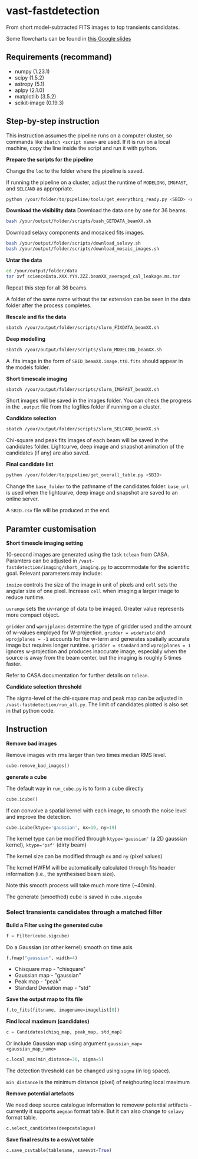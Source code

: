 # vast-fastdetection

From short model-subtracted FITS images to top transients candidates. 

Some flowcharts can be found in [this Google slides](https://docs.google.com/presentation/d/1ODIjt0YC_LiqUu84r6AsVh4wcZmS4R0KW523N--9PD0/edit?usp=sharing)

## Requirements (recommand)

* numpy                              (1.23.1)
* scipy                              (1.5.2)
* astropy                            (5.1)  
* aplpy                              (2.1.0)   
* matplotlib                         (3.5.2)  
* scikit-image                       (0.19.3)      


## Step-by-step instruction
This instruction assumes the pipeline runs on a computer cluster, so commands like `sbatch <script name>` are used. If it is run on a local machine, copy the line inside the script and run it with python.

**Prepare the scripts for the pipeline**

Change the `loc` to the folder where the pipeline is saved.

If running the pipeline on a cluster, adjust the runtime of `MODELING`, `IMGFAST`, and `SELCAND` as appropriate.
```python
python /your/folder/to/pipeline/tools/get_everything_ready.py <SBID> <output_folder>
```

**Download the visibility data**
Download the data one by one for 36 beams.
```bash
bash /your/output/folder/scripts/bash_GETDATA_beamXX.sh
```
Download selavy components and mosaiced fits images.
```bash
bash /your/output/folder/scripts/download_selavy.sh
bash /your/output/folder/scripts/download_mosaic_images.sh
```

**Untar the data**
```bash
cd /your/output/folder/data
tar xvf scienceData.XXX.YYY.ZZZ.beamXX_averaged_cal_leakage.ms.tar
```
Repeat this step for all 36 beams.

A folder of the same name without the tar extension can be seen in the data folder after the process completes.

**Rescale and fix the data**
```bash
sbatch /your/output/folder/scripts/slurm_FIXDATA_beamXX.sh
```

**Deep modelling**
```bash
sbatch /your/output/folder/scripts/slurm_MODELING_beamXX.sh
```
A .fits image in the form of `SBID_beamXX.image.tt0.fits` should appear in the models folder.

**Short timescale imaging**
```bash
sbatch /your/output/folder/scripts/slurm_IMGFAST_beamXX.sh
```
Short images will be saved in the images folder.
You can check the progress in the `.output` file from the logfiles folder if running on a cluster.

**Candidate selection**
```bash
sbatch /your/output/folder/scripts/slurm_SELCAND_beamXX.sh
```
Chi-square and peak fits images of each beam will be saved in the candidates folder. Lightcurve, deep image and snapshot animation of the candidates (if any) are also saved.

**Final candidate list**
```python
python /your/folder/to/pipeline/get_overall_table.py <SBID>
```
Change the `base_folder` to the pathname of the candidates folder.
`base_url` is used when the lightcurve, deep image and snapshot are saved to an online server.

A `SBID.csv` file will be produced at the end.

## Paramter customisation
**Short timescle imaging setting**

10-second images are generated using the task `tclean` from CASA. Paramters can be adjusted in `/vast-fastdetection/imaging/short_imaging.py` to accommodate for the scientific goal. Relevant parameters may include:

`imsize` controls the size of the image in unit of pixels and `cell` sets the angular size of one pixel. Increase `cell` when imaging a larger image to reduce runtime.

`uvrange` sets the uv-range of data to be imaged. Greater value represents more compact object.

`gridder` and `wprojplanes` determine the type of gridder used and the amount of w-values employed for W-projection. `gridder = widefield` and `wprojplanes = -1` accounts for the w-term and generates spatially accurate image but requires longer runtime. `gridder = standard` and `wprojplanes = 1` ignores w-projection and produces inaccurate image, especially when the source is away from the beam center, but the imaging is roughly 5 times faster.

Refer to CASA documentation for further details on `tclean`.

**Candidate selection threshold**

The sigma-level of the chi-square map and peak map can be adjusted in `/vast-fastdetection/run_all.py`.
The limit of candidates plotted is also set in that python code.

## Instruction 
**Remove bad images**

Remove images with rms larger than two times median RMS level. 

```python
cube.remove_bad_images()
```

**generate a cube**

The default way in `run_cube.py` is to form a cube directly 

```python
cube.icube()
```

If can convolve a spatial kernel with each image, to smooth the noise level and improve the detection. 

```python
cube.icube(ktype='gaussian', nx=19, ny=19)
```

The kernel type can be modified through `ktype='gaussian'` (a 2D gaussian kernel), `ktype='psf'` (dirty beam)

The kernel size can be modified through `nx` and `ny` (pixel values)

The kernel HWFM will be automatically calculated through fits header information (i.e., the synthesised beam size). 

Note this smooth process will take much more time (~40min). 

The generate (smoothed) cube is saved in `cube.sigcube`

### Select transients candidates through a matched filter

**Build a Filter using the generated cube**

```python
f = Filter(cube.sigcube)
```

Do a Gaussian (or other kernel) smooth on time axis 

```python
f.fmap("gaussian", width=4)
```

* Chisquare map - "chisquare"
* Gaussian map - "gaussian"
* Peak map - "peak"
* Standard Deviation map - "std"

**Save the output map to fits file**

```python
f.to_fits(fitsname, imagename=imagelist[0])
```

**Find local maximum (candidates)**

```python
c = Candidates(chisq_map, peak_map, std_map)
```

Or include Gaussian map using argument `gaussian_map=<gaussian_map_name>`

```python
c.local_max(min_distance=30, sigma=5)
```

The detection threshold can be changed using `sigma` (in log space). 

`min_distance` is the minimum distance (pixel) of neighouring local maximum

**Remove potential artefacts**

We need deep source catalogue information to removew potential artifacts - currently it supports `aegean` format table. But it can also change to `selavy` format table. 

```python
c.select_candidates(deepcatalogue)
```

**Save final results to a csv/vot table**

```python
c.save_csvtable(tablename, savevot=True)
```


